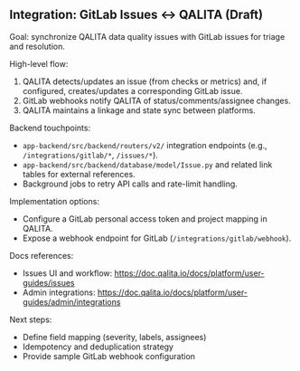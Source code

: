 ## Integration: GitLab Issues ↔ QALITA (Draft)

Goal: synchronize QALITA data quality issues with GitLab issues for triage and resolution.

High-level flow:

1. QALITA detects/updates an issue (from checks or metrics) and, if configured, creates/updates a corresponding GitLab issue.
2. GitLab webhooks notify QALITA of status/comments/assignee changes.
3. QALITA maintains a linkage and state sync between platforms.

Backend touchpoints:

- `app-backend/src/backend/routers/v2/` integration endpoints (e.g., `/integrations/gitlab/*`, `/issues/*`).
- `app-backend/src/backend/database/model/Issue.py` and related link tables for external references.
- Background jobs to retry API calls and rate-limit handling.

Implementation options:

- Configure a GitLab personal access token and project mapping in QALITA.
- Expose a webhook endpoint for GitLab (`/integrations/gitlab/webhook`).

Docs references:

- Issues UI and workflow: https://doc.qalita.io/docs/platform/user-guides/issues
- Admin integrations: https://doc.qalita.io/docs/platform/user-guides/admin/integrations

Next steps:

- Define field mapping (severity, labels, assignees)
- Idempotency and deduplication strategy
- Provide sample GitLab webhook configuration


